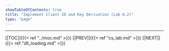 ```yaml
---
showTableOfContents: true
title: "Implement Client ID and Key Derivation (Lab 8.2)"
type: "page"
---
```




---
[|TOC|]({{< ref "../moc.md" >}})
[|PREV|]({{< ref "cs_lab.md" >}})
[|NEXT|]({{< ref "dll_loading.md" >}})